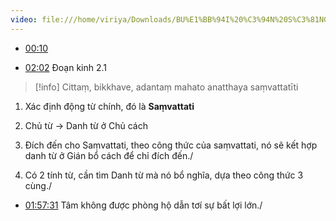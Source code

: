 ```yaml
---
video: file:///home/viriya/Downloads/BU%E1%BB%94I%20%C3%94N%20S%C3%81NG%20CH%E1%BB%A6%20NH%E1%BA%ACT%20(27-10-2024).mp4
---
```


- [00:10](file:///home/viriya/Downloads/BU%E1%BB%94I%20%C3%94N%20S%C3%81NG%20CH%E1%BB%A6%20NH%E1%BA%ACT%20(27-10-2024).mp4#t=10.34) 



- [02:02](file:///home/viriya/Downloads/BU%E1%BB%94I%20%C3%94N%20S%C3%81NG%20CH%E1%BB%A6%20NH%E1%BA%ACT%20(27-10-2024).mp4#t=02:02.16) Đoạn kinh 2.1
> [!info]
> Cittaṃ, bikkhave, adantaṃ mahato anatthaya saṃvattatīti

1. Xác định động từ chính, đó là **Saṃvattati**

2. Chủ từ -> Danh từ ở Chủ cách

3. Đích đến cho Saṃvattati, theo công thức của saṃvattati, nó sẽ kết hợp danh từ ở Gián bổ cách để chỉ đích đến./

4. Có 2 tính từ, cần tìm Danh từ mà nó bổ nghĩa, dựa theo công thức 3 cùng./


- [01:57:31](file:///home/viriya/Downloads/BU%E1%BB%94I%20%C3%94N%20S%C3%81NG%20CH%E1%BB%A6%20NH%E1%BA%ACT%20(27-10-2024).mp4#t=1:57:31.07) Tâm không được phòng hộ dẫn tơí sự bất lợi lớn./

